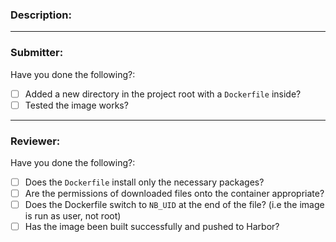 ### Description:

<!--
This should be a brief one or two line description of the PR. Details should be contained in commit messages.
-->

---

### Submitter:

Have you done the following?:

* [ ] Added a new directory in the project root with a `Dockerfile` inside?
* [ ] Tested the image works?

---

### Reviewer:

Have you done the following?:

* [ ] Does the `Dockerfile` install only the necessary packages?
* [ ] Are the permissions of downloaded files onto the container appropriate?
* [ ] Does the Dockerfile switch to `NB_UID` at the end of the file? (i.e the image is run as user, not root)
* [ ] Has the image been built successfully and pushed to Harbor?
